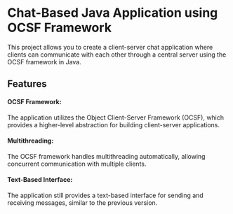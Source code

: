 # Chat-Based Java Application using OCSF Framework
This project allows you to create a client-server chat application where clients can communicate 
with each other through a central server using the OCSF framework in Java.

## Features
#### OCSF Framework: 
The application utilizes the Object Client-Server Framework (OCSF), which provides 
a higher-level abstraction for building client-server applications.

#### Multithreading: 
The OCSF framework handles multithreading automatically, allowing concurrent 
communication with multiple clients.

#### Text-Based Interface: 
The application still provides a text-based interface for sending and receiving 
messages, similar to the previous version.
